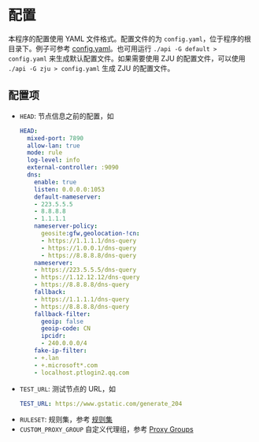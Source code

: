 # 配置

本程序的配置使用 YAML 文件格式。配置文件的为 `config.yaml`，位于程序的根目录下。例子可参考 [config.yaml](https://github.com/SubConv/SubConv/blob/main/config.yaml)。也可用运行 `./api -G default > config.yaml` 来生成默认配置文件。如果需要使用 ZJU 的配置文件，可以使用 `./api -G zju > config.yaml` 生成 ZJU 的配置文件。

## 配置项

- `HEAD`: 节点信息之前的配置，如
    ```yaml
    HEAD:
      mixed-port: 7890
      allow-lan: true
      mode: rule
      log-level: info
      external-controller: :9090
      dns:
        enable: true
        listen: 0.0.0.0:1053
        default-nameserver:
        - 223.5.5.5
        - 8.8.8.8
        - 1.1.1.1
        nameserver-policy:
          geosite:gfw,geolocation-!cn:
          - https://1.1.1.1/dns-query
          - https://1.0.0.1/dns-query
          - https://8.8.8.8/dns-query
        nameserver:
        - https://223.5.5.5/dns-query
        - https://1.12.12.12/dns-query
        - https://8.8.8.8/dns-query
        fallback:
        - https://1.1.1.1/dns-query
        - https://8.8.8.8/dns-query
        fallback-filter:
          geoip: false
          geoip-code: CN
          ipcidr:
          - 240.0.0.0/4
        fake-ip-filter:
        - +.lan
        - +.microsoft*.com
        - localhost.ptlogin2.qq.com
    ```
- `TEST_URL`: 测试节点的 URL，如
    ```yaml
    TEST_URL: https://www.gstatic.com/generate_204
    ```
- `RULESET`: 规则集，参考 [规则集](./rule-set)
- `CUSTOM_PROXY_GROUP` 自定义代理组，参考 [Proxy Groups](./proxy-groups)
